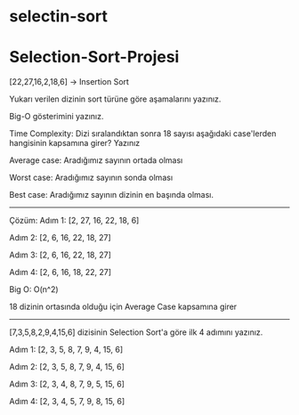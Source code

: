 # selectin-sort
# Selection-Sort-Projesi

[22,27,16,2,18,6] -> Insertion Sort

Yukarı verilen dizinin sort türüne göre aşamalarını yazınız.

Big-O gösterimini yazınız.

Time Complexity: Dizi sıralandıktan sonra 18 sayısı aşağıdaki case'lerden hangisinin kapsamına girer? Yazınız

Average case: Aradığımız sayının ortada olması

Worst case: Aradığımız sayının sonda olması

Best case: Aradığımız sayının dizinin en başında olması.
**************************************************************************************************************
Çözüm:
Adım 1: [2, 27, 16, 22, 18, 6]

Adım 2: [2, 6, 16, 22, 18, 27]

Adım 3: [2, 6, 16, 22, 18, 27]

Adım 4: [2, 6, 16, 18, 22, 27]

Big O: O(n^2)

18 dizinin ortasında olduğu için Average Case kapsamına girer
**************************************************************************************************************

[7,3,5,8,2,9,4,15,6] dizisinin Selection Sort'a göre ilk 4 adımını yazınız.

Adım 1: [2, 3, 5, 8, 7, 9, 4, 15, 6]

Adım 2: [2, 3, 5, 8, 7, 9, 4, 15, 6]

Adım 3: [2, 3, 4, 8, 7, 9, 5, 15, 6]

Adım 4: [2, 3, 4, 5, 7, 9, 8, 15, 6]
